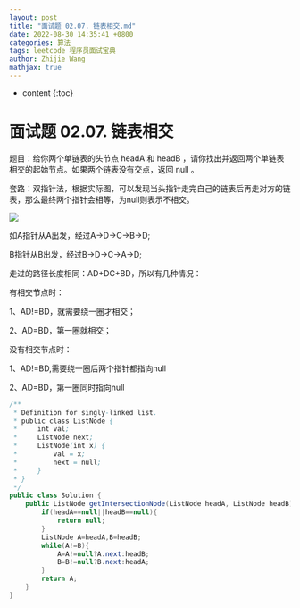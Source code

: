 ```yaml
---
layout: post
title: "面试题 02.07. 链表相交.md"
date: 2022-08-30 14:35:41 +0800
categories: 算法
tags: leetcode 程序员面试宝典
author: Zhijie Wang
mathjax: true
---
```



* content
{:toc}














# 面试题 02.07. 链表相交

题目：给你两个单链表的头节点 headA 和 headB ，请你找出并返回两个单链表相交的起始节点。如果两个链表没有交点，返回 null 。

套路：双指针法，根据实际图，可以发现当头指针走完自己的链表后再走对方的链表，那么最终两个指针会相等，为null则表示不相交。



![](D:/下载/youdaonote-pull-master/youdaonote-pull-master/youdaonote/youdaonote-images/WEBRESOURCE202ceb37846f402b28dfd82842eb6815.png)

如A指针从A出发，经过A->D->C->B->D;

B指针从B出发，经过B->D->C->A->D;

走过的路径长度相同：AD+DC+BD，所以有几种情况：

有相交节点时：

1、AD!=BD，就需要绕一圈才相交；

2、AD=BD，第一圈就相交；

没有相交节点时：

1、AD!=BD,需要绕一圈后两个指针都指向null

2、AD=BD，第一圈同时指向null

```java
/**
 * Definition for singly-linked list.
 * public class ListNode {
 *     int val;
 *     ListNode next;
 *     ListNode(int x) {
 *         val = x;
 *         next = null;
 *     }
 * }
 */
public class Solution {
    public ListNode getIntersectionNode(ListNode headA, ListNode headB) {
        if(headA==null||headB==null){
            return null;
        }
        ListNode A=headA,B=headB;
        while(A!=B){
            A=A!=null?A.next:headB;
            B=B!=null?B.next:headA;
        }
        return A;
    }
}
```
